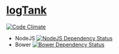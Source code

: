 [logTank](http://logtank.com)
=======

[![Code Climate](https://codeclimate.com/github/logTank/logtank/badges/gpa.svg)](https://codeclimate.com/github/logTank/logtank)
- NodeJS [![NodeJS Dependency Status](https://www.versioneye.com/user/projects/548cd7a2dd709d811f0000c6/badge.svg?style=flat)](https://www.versioneye.com/user/projects/548cd7a2dd709d811f0000c6)
- Bower [![Bower Dependency Status](https://www.versioneye.com/user/projects/548cd7a2dd709d6dbd0000db/badge.svg?style=flat)](https://www.versioneye.com/user/projects/548cd7a2dd709d6dbd0000db)
